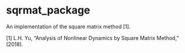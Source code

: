 # sqrmat_package

An implementation of the square matrix method [1].

[1] L.H. Yu, “Analysis of Nonlinear Dynamics by Square Matrix Method,” (2018).
